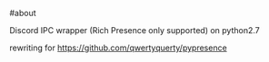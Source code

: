 #about

Discord IPC wrapper (Rich Presence only supported) on python2.7

rewriting for https://github.com/qwertyquerty/pypresence